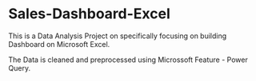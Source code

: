 # Sales-Dashboard-Excel

This is a Data Analysis Project on specifically focusing on building Dashboard on Microsoft Excel.

The Data is cleaned and preprocessed using Microssoft Feature - Power Query.
